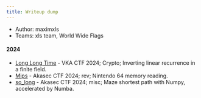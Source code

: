```yaml
---
title: Writeup dump
---
```

- Author: maximxls
- Teams: xls team, World Wide Flags
#### 2024
- [Long Long Time](./long_time/writeup) - VKA CTF 2024; Crypto; Inverting linear recurrence in a finite field.
- [Mips](./n64/writeup) - Akasec CTF 2024; rev; Nintendo 64 memory reading.
- [so_long](./so_long/writeup) - Akasec CTF 2024; misc; Maze shortest path with Numpy, accelerated by Numba.